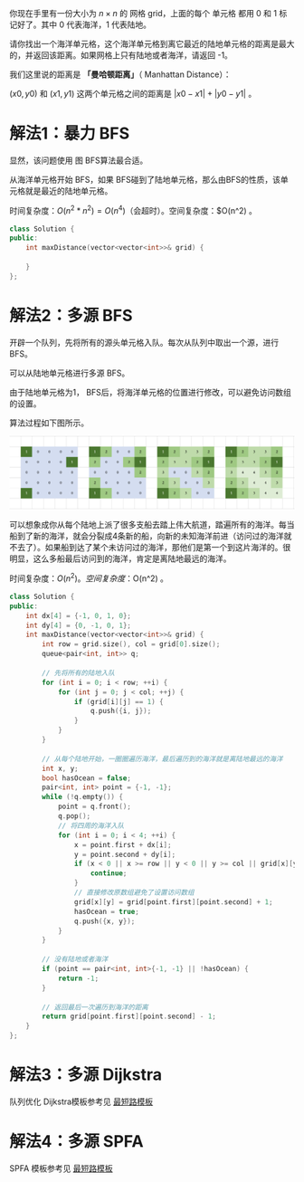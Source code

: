 你现在手里有一份大小为 $n \times n$ 的 网格 grid，上面的每个 单元格 都用 0 和 1 标记好了。其中 0 代表海洋，1 代表陆地。  

请你找出一个海洋单元格，这个海洋单元格到离它最近的陆地单元格的距离是最大的，并返回该距离。如果网格上只有陆地或者海洋，请返回 -1。  

我们这里说的距离是 **「曼哈顿距离」**（ Manhattan Distance）：  

$(x0, y0)$ 和 $(x1, y1)$ 这两个单元格之间的距离是 $|x0 - x1| + |y0 - y1|$ 。  

# 解法1：暴力 BFS
显然，该问题使用 图 BFS算法最合适。 

从海洋单元格开始 BFS，如果 BFS碰到了陆地单元格，那么由BFS的性质，该单元格就是最近的陆地单元格。 

时间复杂度：$O(n^2 * n^2) = O(n^4)$（会超时）。空间复杂度：$O(n^2) 。
```cpp
class Solution {
public:
    int maxDistance(vector<vector<int>>& grid) {
        
    }
};
```

# 解法2：多源 BFS
开辟一个队列，先将所有的源头单元格入队。每次从队列中取出一个源，进行 BFS。

可以从陆地单元格进行多源 BFS。

由于陆地单元格为1， BFS后，将海洋单元格的位置进行修改，可以避免访问数组的设置。

算法过程如下图所示。

![](../../image/1163.%E5%9C%B0%E5%9B%BE%E5%88%86%E6%9E%90.png)

可以想象成你从每个陆地上派了很多支船去踏上伟大航道，踏遍所有的海洋。每当船到了新的海洋，就会分裂成4条新的船，向新的未知海洋前进（访问过的海洋就不去了）。如果船到达了某个未访问过的海洋，那他们是第一个到这片海洋的。很明显，这么多船最后访问到的海洋，肯定是离陆地最远的海洋。

时间复杂度：$O(n^2) 。空间复杂度：$O(n^2) 。
```cpp
class Solution {
public:
    int dx[4] = {-1, 0, 1, 0};
    int dy[4] = {0, -1, 0, 1};
    int maxDistance(vector<vector<int>>& grid) {
        int row = grid.size(), col = grid[0].size();
        queue<pair<int, int>> q;

        // 先将所有的陆地入队
        for (int i = 0; i < row; ++i) {
            for (int j = 0; j < col; ++j) {
                if (grid[i][j] == 1) {
                    q.push({i, j});
                }
            }
        }

        // 从每个陆地开始，一圈圈遍历海洋，最后遍历到的海洋就是离陆地最远的海洋
        int x, y;
        bool hasOcean = false;
        pair<int, int> point = {-1, -1};
        while (!q.empty()) {
            point = q.front();
            q.pop();
            // 将四周的海洋入队
            for (int i = 0; i < 4; ++i) {
                x = point.first + dx[i];
                y = point.second + dy[i];
                if (x < 0 || x >= row || y < 0 || y >= col || grid[x][y] != 0) {
                    continue;
                }
                // 直接修改原数组避免了设置访问数组
                grid[x][y] = grid[point.first][point.second] + 1;
                hasOcean = true;
                q.push({x, y});
            }
        }

        // 没有陆地或者海洋
        if (point == pair<int, int>{-1, -1} || !hasOcean) {
            return -1;
        }
        
        // 返回最后一次遍历到海洋的距离
        return grid[point.first][point.second] - 1;
    }
};
```
# 解法3：多源 Dijkstra
队列优化 Dijkstra模板参考见 [最短路模板](../../图/shortestPathTemplate.md)


# 解法4：多源 SPFA
SPFA 模板参考见 [最短路模板](../../图/shortestPathTemplate.md)